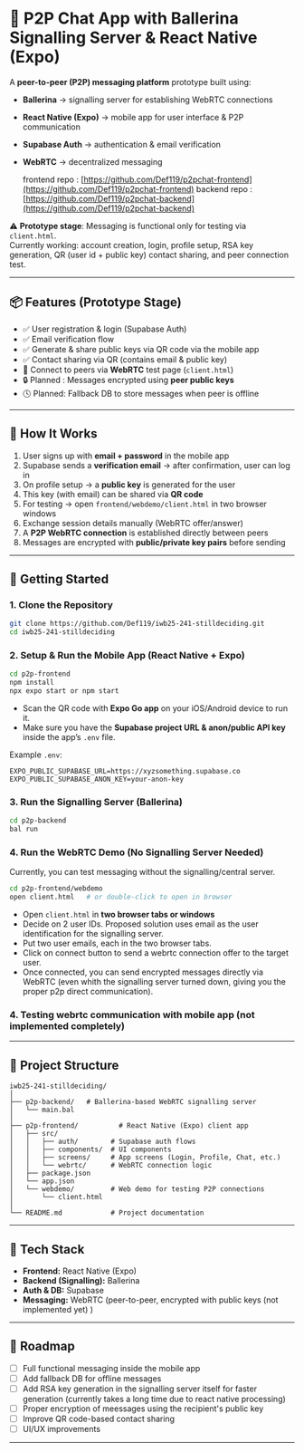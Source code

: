 # 🔗 P2P Chat App with Ballerina Signalling Server & React Native (Expo)

A **peer-to-peer (P2P) messaging platform** prototype built using:

- **Ballerina** → signalling server for establishing WebRTC connections  
- **React Native (Expo)** → mobile app for user interface & P2P communication  
- **Supabase Auth** → authentication & email verification  
- **WebRTC** → decentralized messaging

  frontend repo : [https://github.com/Def119/p2pchat-frontend](https://github.com/Def119/p2pchat-frontend)
  backend repo : [https://github.com/Def119/p2pchat-backend](https://github.com/Def119/p2pchat-backend)

⚠️ **Prototype stage**: Messaging is functional only for testing via `client.html`.  
Currently working: account creation, login, profile setup, RSA key generation, QR (user id + public key) contact sharing, and peer connection test.  

---

## 📦 Features (Prototype Stage)

- ✅ User registration & login (Supabase Auth)  
- ✅ Email verification flow  
- ✅ Generate & share public keys via QR code via the mobile app
- ✅ Contact sharing via QR (contains email & public key)  
- 🔄 Connect to peers via **WebRTC** test page (`client.html`)  
- 🔒 Planned : Messages encrypted using **peer public keys**  
- 🕓 Planned: Fallback DB to store messages when peer is offline  

---

## 🧠 How It Works

1. User signs up with **email + password** in the mobile app  
2. Supabase sends a **verification email** → after confirmation, user can log in  
3. On profile setup → a **public key** is generated for the user  
4. This key (with email) can be shared via **QR code**  
5. For testing → open `frontend/webdemo/client.html` in two browser windows  
6. Exchange session details manually (WebRTC offer/answer)  
7. A **P2P WebRTC connection** is established directly between peers  
8. Messages are encrypted with **public/private key pairs** before sending  

---

## 🏁 Getting Started

### 1. Clone the Repository
```bash
git clone https://github.com/Def119/iwb25-241-stilldeciding.git
cd iwb25-241-stilldeciding
```

### 2. Setup & Run the Mobile App (React Native + Expo)
```bash
cd p2p-frontend
npm install
npx expo start or npm start
```
- Scan the QR code with **Expo Go app** on your iOS/Android device to run it.  
- Make sure you have the **Supabase project URL & anon/public API key** inside the app’s `.env` file.  

Example `.env`:
```env
EXPO_PUBLIC_SUPABASE_URL=https://xyzsomething.supabase.co
EXPO_PUBLIC_SUPABASE_ANON_KEY=your-anon-key
```

### 3. Run the Signalling Server (Ballerina)
```bash
cd p2p-backend
bal run
``` 


### 4. Run the WebRTC Demo (No Signalling Server Needed)
Currently, you can test messaging without the signalling/central server.

```bash
cd p2p-frontend/webdemo
open client.html   # or double-click to open in browser
```
- Open `client.html` in **two browser tabs or windows**  
- Decide on 2 user IDs. Proposed solution uses email as the user identification for the signalling server. 
- Put two user emails, each in the two browser tabs.  
- Click on connect button to send a webrtc connection offer to the target user. 
- Once connected, you can send encrypted messages directly via WebRTC (even whith the signalling server turned down, giving you the proper p2p direct communication).  


### 4. Testing webrtc communication with mobile app (not implemented completely)

---

## 📂 Project Structure

```
iwb25-241-stilldeciding/
│
├── p2p-backend/   # Ballerina-based WebRTC signalling server
│   └── main.bal
│
├── p2p-frontend/          # React Native (Expo) client app
│   ├── src/
│   │   ├── auth/        # Supabase auth flows
│   │   ├── components/  # UI components
│   │   ├── screens/     # App screens (Login, Profile, Chat, etc.)
│   │   └── webrtc/      # WebRTC connection logic
│   ├── package.json
│   └── app.json          
│   └── webdemo/         # Web demo for testing P2P connections
│       └── client.html
│
└── README.md            # Project documentation
```

---

## 🔧 Tech Stack

- **Frontend:** React Native (Expo)  
- **Backend (Signalling):** Ballerina  
- **Auth & DB:** Supabase  
- **Messaging:** WebRTC (peer-to-peer, encrypted with public keys (not implemented yet) )  

---

## 🚧 Roadmap

- [ ] Full functional messaging inside the mobile app  
- [ ] Add fallback DB for offline messages  
- [ ] Add RSA key generation in the signalling server itself for faster generation (currently takes a long time due to react native processing)
- [ ] Proper encryption of meessages using the recipient's public key  
- [ ] Improve QR code-based contact sharing  
- [ ] UI/UX improvements  

---
